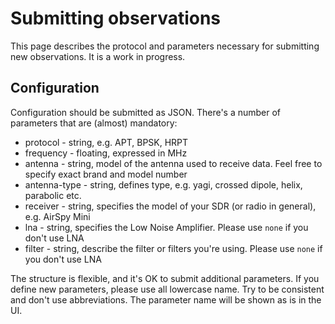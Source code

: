 # Submitting observations

This page describes the protocol and parameters necessary for submitting new
observations. It is a work in progress.

## Configuration

Configuration should be submitted as JSON. There's a number of parameters that
are (almost) mandatory:

- protocol - string, e.g. APT, BPSK, HRPT
- frequency - floating, expressed in MHz
- antenna - string, model of the antenna used to receive data. Feel free to specify exact brand and model number
- antenna-type - string, defines type, e.g. yagi, crossed dipole, helix, parabolic etc.
- receiver - string, specifies the model of your SDR (or radio in general), e.g. AirSpy Mini
- lna - string, specifies the Low Noise Amplifier. Please use `none` if you don't use LNA
- filter - string, describe the filter or filters you're using. Please use `none` if you don't use LNA

The structure is flexible, and it's OK to submit additional parameters.
If you define new parameters, please use all lowercase name. Try to be consistent
and don't use abbreviations. The parameter name will be shown as is in the UI.